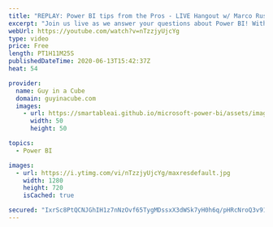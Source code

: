 ```yaml
---
title: "REPLAY: Power BI tips from the Pros - LIVE Hangout w/ Marco Russo (June 13, 2020)"
excerpt: "Join us live as we answer your questions about Power BI! With special guest, Marco Russo!  Connect with Marco: Website: https://sqlbi.com Twitter: https://twitter.com/marcorus LinkedIn: https://www.linkedin.com/in/sqlbi/  📢 Become a member: https://guyinacu.be/membership   *******************  Want"
webUrl: https://youtube.com/watch?v=nTzzjyUjcYg
type: video
price: Free
length: PT1H11M25S
publishedDateTime: 2020-06-13T15:42:37Z
heat: 54

provider:
  name: Guy in a Cube
  domain: guyinacube.com
  images:
    - url: https://smartableai.github.io/microsoft-power-bi/assets/images/organizations/guyinacube.com-50x50.jpg
      width: 50
      height: 50

topics:
  - Power BI

images:
  - url: https://i.ytimg.com/vi/nTzzjyUjcYg/maxresdefault.jpg
    width: 1280
    height: 720
    isCached: true

secured: "IxrSc8PtQCNJGhIH1z7nNzOvf65TygMDssxX3dWSk7yH0h6q/pHRcNroQ3v91QrlD2ZCr3yRIXFkP4adKSQDtd/OzMDNW7l1bHEHoMKi4hVErnElz1wTTKAboqC5lSDKwPV4Zzt66nXWm6K8t5vZQitYgsPw4I9DHiAW6YVdNVYNnJts3x89/a37hFvGf0uvQkJQyjHXeEKyyQpINO6nVVBfLWRC3R6FuweUVXo6lCYsPnO5DfWlotbr5sj7aH970aZiOKm/YEh0YqLJw2OheXKzzcdfmvwbr3xdBPldMghRo0QiFkWzH9btWtzcKWzmNAev2sDZSFrubmJsTyXCLf4NmZNco9s2rJhwjyLnmHp4asztxd4nUmA4aDgH4YtTAPyz1CB/hDIXLGJTt85t7Q==;siAag6Rg/N7xEwL/Xf4fmg=="
---
```


